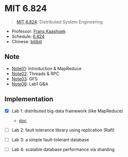 # MIT 6.824

> [MIT 6.824](https://pdos.csail.mit.edu/6.824/schedule.html):
> Distributed System Engineering

* Professor: [Frans Kaashoek](https://people.csail.mit.edu/kaashoek/)
* Schedule: [6.824](https://pdos.csail.mit.edu/6.824/schedule.html)
* Chinese: [bilibili](https://www.bilibili.com/video/BV16f4y1z7kn)

## Note

* [Note01](./note/Note01.md): Introduction & MapReduce
* [Note02](./note/Note02.md): Threads & RPC
* [Note03](./note/Note03.md): GFS
* [Note06](./note/Note06.md): Lab1 Q&A

## Implementation

* [x] Lab 1: distributed big-data framework (like MapReduce)
    * [doc](./doc/lab1.md)
* [ ] Lab 2: fault tolerance library using replication (Raft)
* [ ] Lab 3: a simple fault-tolerant database
* [ ] Lab 4: scalable database performance via sharding

